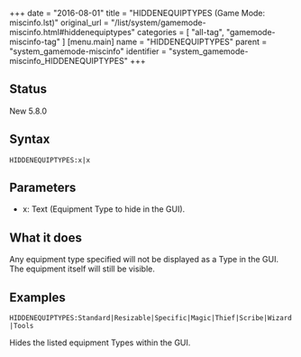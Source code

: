 +++
date = "2016-08-01"
title = "HIDDENEQUIPTYPES (Game Mode: miscinfo.lst)"
original_url = "/list/system/gamemode-miscinfo.html#hiddenequiptypes"
categories = [ "all-tag", "gamemode-miscinfo-tag" ]
[menu.main]
    name = "HIDDENEQUIPTYPES"
    parent = "system_gamemode-miscinfo"
    identifier = "system_gamemode-miscinfo_HIDDENEQUIPTYPES"
+++

## Status

New 5.8.0

## Syntax

`HIDDENEQUIPTYPES:x|x`

## Parameters

-   x: Text (Equipment Type to hide in the GUI).



What it does
------------

Any equipment type specified will not be displayed as a Type in the GUI.
The equipment itself will still be visible.

Examples
--------

`HIDDENEQUIPTYPES:Standard|Resizable|Specific|Magic|Thief|Scribe|Wizard|Tools`

Hides the listed equipment Types within the GUI.

